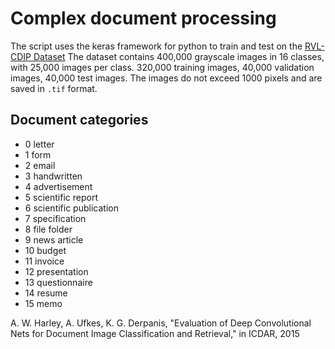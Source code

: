 # Complex document processing

The script uses the keras framework for python to train and test on the [RVL-CDIP Dataset](http://www.cs.cmu.edu/~aharley/rvl-cdip/)
The dataset contains 400,000 grayscale images in 16 classes, with 25,000 images per class. 320,000 training images, 40,000 validation images, 40,000 test images. The images do not exceed 1000 pixels and are saved in ``` .tif ``` format.

## Document categories
* 0 letter
* 1 form
* 2 email
* 3 handwritten
* 4 advertisement
* 5 scientific report
* 6 scientific publication
* 7 specification
* 8 file folder
* 9 news article
* 10 budget
* 11 invoice
* 12 presentation
* 13 questionnaire
* 14 resume
* 15 memo

A. W. Harley, A. Ufkes, K. G. Derpanis, "Evaluation of Deep Convolutional Nets for Document Image Classification and Retrieval," in ICDAR, 2015